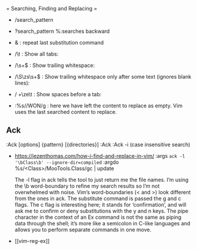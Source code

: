 = Searching, Finding and Replacing =

* /search_pattern
* ?search_pattern %:searches backward
* & : repeat last substitution command

* /\t : Show all tabs:

* /\s\+$ : Show trailing whitespace:

* /\S\zs\s\+$ : Show trailing whitespace only after some text (ignores blank lines):

* / \+\ze\t : Show spaces before a tab:

* :%s//WON/g : here we have left the content to replace as empty. Vim uses the last searched content to replace.

Ack
-------------------------------
:Ack [options] {pattern} [{directories}]
:Ack <pattern>
:Ack -i <pattern> (case insensitive search)


* https://jezenthomas.com/how-i-find-and-replace-in-vim/
  :args `ack -l '\bClass\b' --ignore-dir=compiled`
  :argdo %s/\<Class\>/MooTools.Class/gc | update

  The -l flag in ack tells the tool to just return me the file names. I’m using the \b word-boundary to refine my search results so I’m not overwhelmed with noise.
  Vim’s word-boundaries (\< and \>) look different from the ones in ack.
  The substitute command is passed the g and c flags. The c flag is interesting here; it stands for ‘confirmation’, and will ask me to confirm or deny substitutions with the y and n keys.
  The pipe character in the context of an Ex command is not the same as piping data through the shell; it’s more like a semicolon in C-like languages and allows you to perform separate commands in one move.


* [[vim-reg-ex]]
